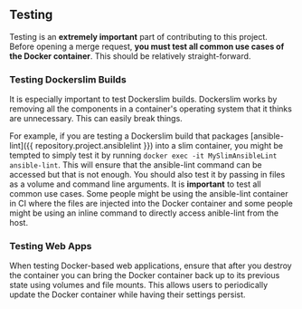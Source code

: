 ## Testing

Testing is an **extremely important** part of contributing to this project. Before opening a merge request, **you must test all common use cases of the Docker container**. This should be relatively straight-forward.

### Testing Dockerslim Builds

It is especially important to test Dockerslim builds. Dockerslim works by removing all the components in a container's operating system that it thinks are unnecessary. This can easily break things.

For example, if you are testing a Dockerslim build that packages [ansible-lint]({{ repository.project.ansiblelint }}) into a slim container, you might be tempted to simply test it by running `docker exec -it MySlimAnsibleLint ansible-lint`. This will ensure that the ansible-lint command can be accessed but that is not enough. You should also test it by passing in files as a volume and command line arguments. It is **important** to test all common use cases. Some people might be using the ansible-lint container in CI where the files are injected into the Docker container and some people might be using an inline command to directly access anible-lint from the host.

### Testing Web Apps

When testing Docker-based web applications, ensure that after you destroy the container you can bring the Docker container back up to its previous state using volumes and file mounts. This allows users to periodically update the Docker container while having their settings persist.
